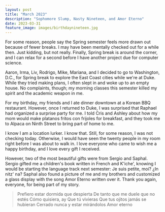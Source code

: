 ```yaml
---
layout: post
title: "March 2023"
description: "Sophomore Slump, Nasty Nineteen, and Amor Eterno"
date: 2023-03-31
feature_image: images/birthdaynineteen.jpg
---
```


For some reason, people say the Spring semester feels more drawn out because of fewer breaks. I may have been mentally checked out for a while then. Just kidding, but not really. Finally, Spring break is around the corner, and I can relax for a second before I have another project due for computer science. 

<!--more-->

Aaron, Irma, Liv, Rodrigo, Mike, Mariana, and I decided to go to Washington, D.C., for Spring break to explore the East Coast cities while we're at Duke. While they tried making plans, I often slept in and woke up to an empty house. No complaints, though; my morning classes this semester killed my spirit and the academic weapon in me. 

For my birthday, my friends and I ate dinner downtown at a Korean BBQ restaurant. However, once I returned to Duke, I was surprised that Raphael had organized a surprise party for me. I told Cris and Ashley about how my mom would make platanos fritos con frijoles for breakfast, and they took me to Alpaca on Ninth Street to bring part of home to me. 

I know I am a location lurker. I know that. Still, for some reason, I was not checking today. Otherwise, I would have seen the twenty people in my room right before I was about to walk in. I love everyone who came to wish me a happy birthday, and I love every gift I received. 

However, two of the most beautiful gifts were from Sergio and Saphal. Sergio gifted me a children's book written in French and K'iche', knowing I would be starting the language track next semester: Je suis petite, moi? ¿In nitz' na? Saphal also found a picture of me and my brothers and customized a glass display with the song Amor Eterno written over it. Thank you again, everyone, for being part of my story. 

>Prefiero estar dormida que despierta 
>De tanto que me duele que no estés
>Cómo quisiera, ay 
>Que tú vivieras 
>Que tus ojitos jamás se hubieran 
>Cerrado nunca y estar mirándolos 
>Amor eterno 